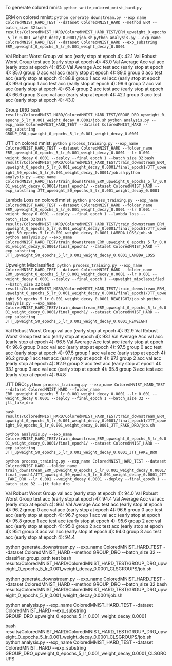 To generate colored mnist:
`python write_colored_mnist_hard.py`

ERM on colored mnist:
`python generate_downstream.py --exp_name ColoredMNIST_HARD_TEST --dataset ColoredMNIST_HARD --method ERM --batch_size 32`
`bash results/ColoredMNIST_HARD/ColoredMNIST_HARD_TEST/ERM_upweight_0_epochs_5_lr_0.001_weight_decay_0.0001/job.sh`
`python analysis.py --exp_name ColoredMNIST_HARD_TEST --dataset ColoredMNIST_HARD --exp_substring ERM_upweight_0_epochs_5_lr_0.001_weight_decay_0.0001`

Val Robust Worst Group val   acc (early stop at epoch 4): 42.1
Val Robust Worst Group test  acc (early stop at epoch 4): 43.0
Val Average Acc val   acc (early stop at epoch 4): 85.0
Val Average Acc test  acc (early stop at epoch 4): 85.0
group 0 acc val   acc (early stop at epoch 4): 89.0
group 0 acc test  acc (early stop at epoch 4): 88.8
group 1 acc val   acc (early stop at epoch 4): 99.6
group 1 acc test  acc (early stop at epoch 4): 99.6
group 2 acc val   acc (early stop at epoch 4): 63.4
group 2 acc test  acc (early stop at epoch 4): 66.6
group 3 acc val   acc (early stop at epoch 4): 42.1
group 3 acc test  acc (early stop at epoch 4): 43.0

Group DRO
`bash results/ColoredMNIST_HARD/ColoredMNIST_HARD_TEST/GROUP_DRO_upweight_0_epochs_5_lr_0.001_weight_decay_0.0001/job.sh`
`python analysis.py --exp_name ColoredMNIST_HARD_TEST --dataset ColoredMNIST_HARD --exp_substring GROUP_DRO_upweight_0_epochs_5_lr_0.001_weight_decay_0.0001`

JTT on colored mnist:
`python process_training.py --exp_name ColoredMNIST_HARD_TEST --dataset ColoredMNIST_HARD --folder_name ERM_upweight_0_epochs_5_lr_0.001_weight_decay_0.0001 --lr 0.001 --weight_decay 0.0001 --deploy --final_epoch 1 --batch_size 32`
`bash results/ColoredMNIST_HARD/ColoredMNIST_HARD_TEST/train_downstream_ERM_upweight_0_epochs_5_lr_0.001_weight_decay_0.0001/final_epoch1/JTT_upweight_50_epochs_5_lr_0.001_weight_decay_0.0001/job.sh`
`python analysis.py --exp_name ColoredMNIST_HARD_TEST/train_downstream_ERM_upweight_0_epochs_5_lr_0.001_weight_decay_0.0001/final_epoch1/ --dataset ColoredMNIST_HARD --exp_substring JTT_upweight_50_epochs_5_lr_0.001_weight_decay_0.0001`


Lambda Loss on colored mnist:
`python process_training.py --exp_name ColoredMNIST_HARD_TEST --dataset ColoredMNIST_HARD --folder_name ERM_upweight_0_epochs_5_lr_0.001_weight_decay_0.0001 --lr 0.001 --weight_decay 0.0001 --deploy --final_epoch 1 --lambda_loss --batch_size 32`
`bash results/ColoredMNIST_HARD/ColoredMNIST_HARD_TEST/train_downstream_ERM_upweight_0_epochs_5_lr_0.001_weight_decay_0.0001/final_epoch1/JTT_upweight_50_epochs_5_lr_0.001_weight_decay_0.0001_LAMBDA_LOSS/job.sh`
`python analysis.py --exp_name ColoredMNIST_HARD_TEST/train_downstream_ERM_upweight_0_epochs_5_lr_0.001_weight_decay_0.0001/final_epoch1/ --dataset ColoredMNIST_HARD --exp_substring JTT_upweight_50_epochs_5_lr_0.001_weight_decay_0.0001_LAMBDA_LOSS`


Upweight Misclassified:
`python process_training.py --exp_name ColoredMNIST_HARD_TEST --dataset ColoredMNIST_HARD --folder_name ERM_upweight_0_epochs_5_lr_0.001_weight_decay_0.0001 --lr 0.001 --weight_decay 0.0001 --deploy --final_epoch 1 --upweight_misclassified --batch_size 32`
`bash results/ColoredMNIST_HARD/ColoredMNIST_HARD_TEST/train_downstream_ERM_upweight_0_epochs_5_lr_0.001_weight_decay_0.0001/final_epoch1/JTT_upweight_50_epochs_5_lr_0.001_weight_decay_0.0001_REWEIGHT/job.sh`
`python analysis.py --exp_name ColoredMNIST_HARD_TEST/train_downstream_ERM_upweight_0_epochs_5_lr_0.001_weight_decay_0.0001/final_epoch1/ --dataset ColoredMNIST_HARD --exp_substring JTT_upweight_50_epochs_5_lr_0.001_weight_decay_0.0001_REWEIGHT`

Val Robust Worst Group val   acc (early stop at epoch 4): 92.9
Val Robust Worst Group test  acc (early stop at epoch 4): 93.1
Val Average Acc val   acc (early stop at epoch 4): 96.5
Val Average Acc test  acc (early stop at epoch 4): 96.6
group 0 acc val   acc (early stop at epoch 4): 97.5
group 0 acc test  acc (early stop at epoch 4): 97.5
group 1 acc val   acc (early stop at epoch 4): 96.2
group 1 acc test  acc (early stop at epoch 4): 97.1
group 2 acc val   acc (early stop at epoch 4): 92.9
group 2 acc test  acc (early stop at epoch 4): 93.1
group 3 acc val   acc (early stop at epoch 4): 95.8
group 3 acc test  acc (early stop at epoch 4): 94.8

JTT DRO:
`python process_training.py --exp_name ColoredMNIST_HARD_TEST --dataset ColoredMNIST_HARD --folder_name ERM_upweight_0_epochs_5_lr_0.001_weight_decay_0.0001 --lr 0.001 --weight_decay 0.0001 --deploy --final_epoch 1 --batch_size 32 --jtt_fake_dro`

`bash results/ColoredMNIST_HARD/ColoredMNIST_HARD_TEST/train_downstream_ERM_upweight_0_epochs_5_lr_0.001_weight_decay_0.0001/final_epoch1/JTT_upweight_50_epochs_5_lr_0.001_weight_decay_0.0001_JTT_FAKE_DRO/job.sh`

`python analysis.py --exp_name ColoredMNIST_HARD_TEST/train_downstream_ERM_upweight_0_epochs_5_lr_0.001_weight_decay_0.0001/final_epoch1/ --dataset ColoredMNIST_HARD --exp_substring JTT_upweight_50_epochs_5_lr_0.001_weight_decay_0.0001_JTT_FAKE_DRO`

`python process_training.py --exp_name ColoredMNIST_HARD_TEST --dataset ColoredMNIST_HARD --folder_name train_downstream_ERM_upweight_0_epochs_5_lr_0.001_weight_decay_0.0001/final_epoch1/JTT_upweight_50_epochs_5_lr_0.001_weight_decay_0.0001_JTT_FAKE_DRO --lr 0.001 --weight_decay 0.0001 --deploy --final_epoch 1 --batch_size 32 --jtt_fake_dro`

Val Robust Worst Group val   acc (early stop at epoch 4): 94.0
Val Robust Worst Group test  acc (early stop at epoch 4): 94.4
Val Average Acc val   acc (early stop at epoch 4): 96.1
Val Average Acc test  acc (early stop at epoch 4): 96.2
group 0 acc val   acc (early stop at epoch 4): 96.6
group 0 acc test  acc (early stop at epoch 4): 96.7
group 1 acc val   acc (early stop at epoch 4): 95.8
group 1 acc test  acc (early stop at epoch 4): 95.6
group 2 acc val   acc (early stop at epoch 4): 95.0
group 2 acc test  acc (early stop at epoch 4): 95.1
group 3 acc val   acc (early stop at epoch 4): 94.0
group 3 acc test  acc (early stop at epoch 4): 94.4

python generate_downstream.py --exp_name ColoredMNIST_HARD_TEST --dataset ColoredMNIST_HARD --method GROUP_DRO --batch_size 32 --classifier_group_path test
bash results/ColoredMNIST_HARD/ColoredMNIST_HARD_TEST/GROUP_DRO_upweight_0_epochs_5_lr_0.001_weight_decay_0.0001_CLSGROUPS/job.sh


python generate_downstream.py --exp_name ColoredMNIST_HARD_TEST --dataset ColoredMNIST_HARD --method GROUP_DRO --batch_size 32
bash results/ColoredMNIST_HARD/ColoredMNIST_HARD_TEST/GROUP_DRO_upweight_0_epochs_5_lr_0.001_weight_decay_0.0001/job.sh

python analysis.py --exp_name ColoredMNIST_HARD_TEST --dataset ColoredMNIST_HARD --exp_substring GROUP_DRO_upweight_0_epochs_5_lr_0.001_weight_decay_0.0001

bash results/ColoredMNIST_HARD/ColoredMNIST_HARD_TEST/GROUP_DRO_upweight_0_epochs_5_lr_0.001_weight_decay_0.0001_CLSGROUPS/job.sh
python analysis.py --exp_name ColoredMNIST_HARD_TEST --dataset ColoredMNIST_HARD --exp_substring GROUP_DRO_upweight_0_epochs_5_lr_0.001_weight_decay_0.0001_CLSGROUPS
